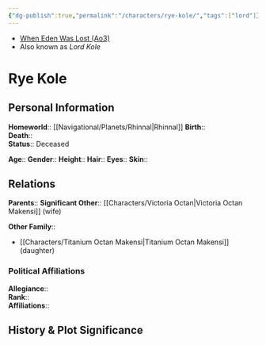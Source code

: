 ```yaml
---
{"dg-publish":true,"permalink":"/characters/rye-kole/","tags":["lord"]}
---
```


- [When Eden Was Lost (Ao3)](https://archiveofourown.org/works/19334440/chapters/45992584)
- Also known as *Lord Kole*
# Rye Kole

## Personal Information

**Homeworld**::  [[Navigational/Planets/Rhinnal\|Rhinnal]]
**Birth**::  
**Death**::  
**Status**::  Deceased
 
**Age**:: 
**Gender**:: 
**Height**:: 
**Hair**:: 
**Eyes**:: 
**Skin**:: 

## Relations

**Parents**:: 
**Significant Other**::  [[Characters/Victoria Octan\|Victoria Octan Makensi]] (wife)

**Other Family**::
- [[Characters/Titanium Octan Makensi\|Titanium Octan Makensi]] (daughter)

### Political Affiliations

**Allegiance**::  
**Rank**::  
**Affiliations**::  

## History & Plot Significance

